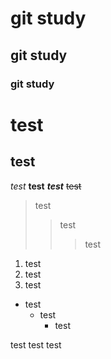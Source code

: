 # git study
## git study
### git study

test
====
test
----

*test*
**test**
***test***
~~test~~

> test
> > test
>>> test

1. test
2. test
3. test

* test
  * test
    * test

test
 test
test

